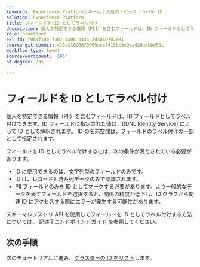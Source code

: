 ```yaml
---
keywords: Experience Platform；ホーム；人気のトピック；ラベル ID
solution: Experience Platform
title: フィールドを ID としてラベル付け
description: 個人を特定できる情報（PII）を含むフィールドは、ID フィールドとしてラベル付けできます。ID フィールドに指定された値は、ID サービスによって ID として解釈されます。ID の名前空間は、フィールドのラベル付けの一部として指定されます。
role: Developer
exl-id: f0b3f18b-7302-4a0b-b444-2d4b59787681
source-git-commit: c16ce1020670065ecc5415bc3e9ca428adbbd50c
workflow-type: tm+mt
source-wordcount: '196'
ht-degree: 73%

---
```


# フィールドを ID としてラベル付け

個人を特定できる情報（PII）を含むフィールドは、ID フィールドとしてラベル付けできます。ID フィールドに指定された値は、[!DNL Identity Service] によって ID として解釈されます。 ID の名前空間は、フィールドのラベル付けの一部として指定されます。

フィールドを ID としてラベル付けするには、次の条件が満たされている必要があります。

- ID に使用できるのは、文字列型のフィールドのみです。
- ID は、レコードと時系列データのみで認識されます。
- PII フィールドのみを ID としてマークする必要があります。より一般的なデータを表すフィールドを選択すると、関係の精度が低下し、ID グラフから関連 ID にアクセスする際にエラーが発生する可能性があります。

スキーマレジストリ API を使用してフィールドを ID としてラベル付けする方法については、[&#x200B; 記述子エンドポイントガイド &#x200B;](../../xdm/api/descriptors.md#create) を参照してください。

## 次の手順

次のチュートリアルに進み、[クラスターの ID をリスト](./list-cluster-identites.md)します。
